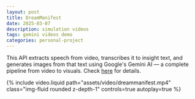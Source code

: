 ```yaml
---
layout: post
title: DreamManifest
date: 2025-03-07
description: simulation videos
tags: gemini videos demo
categories: personal-project
---
```


This API extracts speech from video, transcribes it to insight text, and generates images from that text using Google's Gemini AI — a complete pipeline from video to visuals. Check [here](https://github.com/bradduy/DreamManifest) for details.

<div class="col-sm mt-3 mt-md-0 center">
    {% include video.liquid path="assets/video/dreammanifest.mp4" class="img-fluid rounded z-depth-1" controls=true autoplay=true %}
</div>